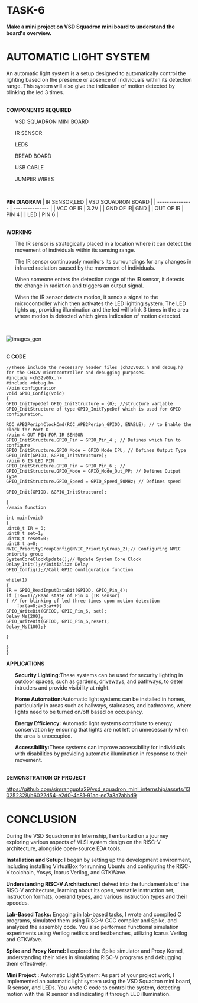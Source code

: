 # <b>TASK-6</b>
<b> Make a mini project on VSD Squadron mini board to understand the board's overview.</b>
# AUTOMATIC LIGHT SYSTEM
An automatic light system is a setup designed to automatically control the lighting based on the presence or absence of individuals within its detection range.
This system will also give the indication of motion detected by blinking the led 3 times.

</br>
<b>COMPONENTS REQUIRED</b>
</br>
<ul>VSD SQUADRON MINI BOARD</ul>
<ul>IR SENSOR</ul>
<ul>LEDS</ul>
<ul>BREAD BOARD</ul>
<ul>USB CABLE</ul>
<ul>JUMPER WIRES</ul>
</br>

<b>PIN DIAGRAM</b>
| IR SENSOR,LED   | VSD SQUADRON BOARD |
| --------------- | --------------- |
| VCC OF IR | 3.2V |
| GND OF IR| GND |
| OUT OF IR | PIN 4 |
| LED | PIN 6 |

</br>
<b> WORKING </b>
<ul>The IR sensor is strategically placed in a location where it can detect the movement of individuals within its sensing range.
</ul>
<ul>The IR sensor continuously monitors its surroundings for any changes in infrared radiation caused by the movement of individuals.</ul>
<ul>When someone enters the detection range of the IR sensor, it detects the change in radiation and triggers an output signal.</ul>
<ul>When the IR sensor detects motion, it sends a signal to the microcontroller which then activates the LED lighting system.
The LED lights up, providing illumination and the led will blink 3 times in the area where motion is detected which gives indication of motion detected. </ul>
</br>

![images_gen](https://github.com/simrangupta29/vsd_squadron_mini_internship/assets/130252328/789ea1b1-b392-40c5-9e63-1956c918358f)

</br>
<b> C CODE </b>

```
//These include the necessary header files (ch32v00x.h and debug.h) for the CH32V microcontroller and debugging purposes.
#include <ch32v00x.h>
#include <debug.h>
//pin configuration
void GPIO_Config(void)
{
GPIO_InitTypeDef GPIO_InitStructure = {0}; //structure variable GPIO_InitStructure of type GPIO_InitTypeDef which is used for GPIO configuration.

RCC_APB2PeriphClockCmd(RCC_APB2Periph_GPIOD, ENABLE); // to Enable the clock for Port D
//pin 4 OUT PIN FOR IR SENSOR
GPIO_InitStructure.GPIO_Pin = GPIO_Pin_4 ; // Defines which Pin to configure
GPIO_InitStructure.GPIO_Mode = GPIO_Mode_IPU; // Defines Output Type
GPIO_Init(GPIOD, &GPIO_InitStructure);
//pin 6 IS LED PIN
GPIO_InitStructure.GPIO_Pin = GPIO_Pin_6 ; //
GPIO_InitStructure.GPIO_Mode = GPIO_Mode_Out_PP; // Defines Output Type
GPIO_InitStructure.GPIO_Speed = GPIO_Speed_50MHz; // Defines speed

GPIO_Init(GPIOD, &GPIO_InitStructure);

}
//main function

int main(void)
{
uint8_t IR = 0;
uint8_t set=1;
uint8_t reset=0;
uint8_t a=0;
NVIC_PriorityGroupConfig(NVIC_PriorityGroup_2);// Configuring NVIC priority group
SystemCoreClockUpdate();// Update System Core Clock
Delay_Init();//Initialize Delay
GPIO_Config();//Call GPIO configuration function

while(1)
{
IR = GPIO_ReadInputDataBit(GPIOD, GPIO_Pin_4);
if (IR==1)//Read state of Pin 4 (IR sensor)
{ // for blinking of led three times upon motion detection
	for(a=0;a<3;a++){
GPIO_WriteBit(GPIOD, GPIO_Pin_6, set);
Delay_Ms(200);
GPIO_WriteBit(GPIOD, GPIO_Pin_6,reset);
Delay_Ms(100);}

}

}
}
```

<b>APPLICATIONS</b>
<UL><b>Security Lighting:</b>These systems can be used for security lighting in outdoor spaces, such as gardens, driveways, and pathways, to deter intruders and provide visibility at night.</UL>
<ul><b>Home Automation:</b>Automatic light systems can be installed in homes, particularly in areas such as hallways, staircases, and bathrooms, where lights need to be turned on/off based on occupancy.</ul>
<ul><b>Energy Efficiency:</b>
Automatic light systems contribute to energy conservation by ensuring that lights are not left on unnecessarily when the area is unoccupied.</ul>
<ul><b>Accessibility:</b>These systems can improve accessibility for individuals with disabilities by providing automatic illumination in response to their movement.</ul>

</br>
<b>DEMONSTRATION OF PROJECT</b>


https://github.com/simrangupta29/vsd_squadron_mini_internship/assets/130252328/b6022d54-e2d0-4c81-91ac-ec7a3a7abbd9


# CONCLUSION
During the VSD Squadron mini Internship, I embarked on a journey exploring various aspects of VLSI system design on the RISC-V architecture, alongside open-source EDA tools.</br> 

<b>Installation and Setup:</b> I began by setting up the development environment, including installing VirtualBox for running Ubuntu and configuring the RISC-V toolchain, Yosys, Icarus Verilog, and GTKWave.</br>

<b>Understanding RISC-V Architecture: </b>I delved into the fundamentals of the RISC-V architecture, learning about its open, versatile instruction set, instruction formats, operand types, and various instruction types and their opcodes.</br>

<b>Lab-Based Tasks:</b> Engaging in lab-based tasks, I wrote and compiled C programs, simulated them using RISC-V GCC compiler and Spike, and analyzed the assembly code. You also performed functional simulation experiments using Verilog netlists and testbenches, utilizing Icarus Verilog and GTKWave.</br>

<b>Spike and Proxy Kernel: </b>I explored the Spike simulator and Proxy Kernel, understanding their roles in simulating RISC-V programs and debugging them effectively.

<b>Mini Project :</b> Automatic Light System: As part of your project work, I implemented an automatic light system using the VSD Squadron mini board,</br> IR sensor, and LEDs. You wrote C code to control the system, detecting motion with the IR sensor and indicating it through LED illumination.

